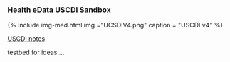 ### Health eData USCDI Sandbox

{% include img-med.html img ="UCSDIV4.png"  caption = "USCDI v4" %}

[USCDI notes](https://hackmd.io/@erichaas/BJXs2R672)



testbed for ideas....

